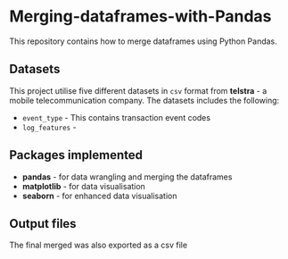 # Merging-dataframes-with-Pandas
This repository contains how to merge dataframes using Python Pandas.

## Datasets
This project utilise five different datasets in `csv` format from **telstra** - a mobile telecommunication company.
The datasets includes the following:
* `event_type` - This contains transaction event codes
* `log_features` - 

## Packages implemented
* **pandas** - for data wrangling and merging the dataframes
* **matplotlib** - for data visualisation
* **seaborn** - for enhanced data visualisation


## Output files
The final merged was also exported as a csv file
